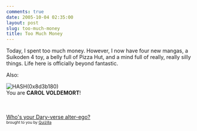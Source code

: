 ```yaml
---
comments: true
date: 2005-10-04 02:35:00
layout: post
slug: too-much-money
title: Too Much Money
---
```


Today, I spent too much money.  However, I now have four new mangas, a Suikoden 4 toy, a belly full of Pizza Hut, and a mind full of really, really silly things.  Life here is officially beyond fantastic.  

Also:  

<img src="http://images.quizilla.com/D/DA/DAR/Daryoon/1128293025_1_carol.jpg" border="0" alt="HASH(0x8d3b180)"><br>You are <b>CAROL VOLDEMORT</b>!  

<br><br><a href="http://quizilla.com/users/Daryoon/quizzes/Who's%20your%20Dary-verse%20alter-ego?/"> Who's your Dary-verse alter-ego?</a><BR> <font size="-2">brought to you by <a href="http://quizilla.com">Quizilla</a></font>
